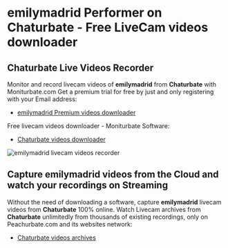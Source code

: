 # emilymadrid Performer on Chaturbate - Free LiveCam videos downloader

## Chaturbate Live Videos Recorder

Monitor and record livecam videos of **emilymadrid** from **Chaturbate** with Moniturbate.com
Get a premium trial for free by just and only registering with your Email address:
* [emilymadrid Premium videos downloader](https://moniturbate.com/request-demo-licence-key.html)

Free livecam videos downloader - Moniturbate Software:
* [Chaturbate videos downloader](https://moniturbate.com/moniturbate-download-software.html)

![emilymadrid livecam videos recorder](https://peachurnet.com/templates/moniturbate-software.png)


## Capture emilymadrid videos from the Cloud and watch your recordings on Streaming

Without the need of downloading a software, capture **emilymadrid** livecam videos from **Chaturbate** 100% online.
Watch Livecam archives from **Chaturbate** unlimitedly from thousands of existing recordings, only on Peachurbate.com and its websites network:
* [Chaturbate videos archives](https://peachurnet.com/)